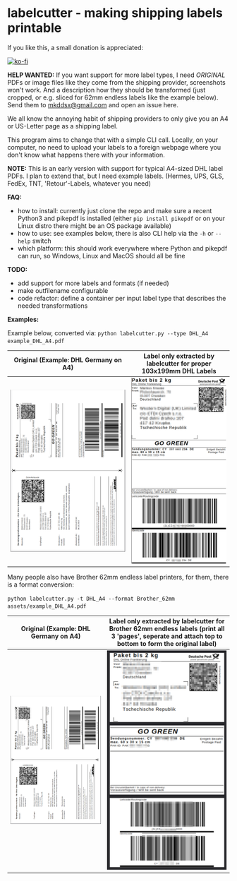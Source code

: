 # labelcutter - making shipping labels printable

If you like this, a small donation is appreciated:

[![ko-fi](https://ko-fi.com/img/githubbutton_sm.svg)](https://ko-fi.com/R6R8DQO8C)

**HELP WANTED:** If you want support for more label types, I need *ORIGINAL* PDFs or image files like they come from the shipping provider, screenshots won't work. And a description how they should be transformed (just cropped, or e.g. sliced for 62mm endless labels like the example below). Send them to mkddsx@gmail.com and open an issue here.

We all know the annoying habit of shipping providers to only give you an A4 or US-Letter page as a shipping label.

This program aims to change that with a simple CLI call. Locally, on your computer, no need to upload your labels to a foreign webpage where you don't know what happens there with your information.

**NOTE:**
This is an early version with support for typical A4-sized DHL label PDFs. I plan to extend that,
but I need example labels. (Hermes, UPS, GLS, FedEx, TNT, 'Retour'-Labels, whatever you need)

**FAQ:**

- how to install: currently just clone the repo and make sure a recent Python3 and pikepdf is installed (either `pip install pikepdf` or on your Linux distro there might be an OS package available)
- how to use: see examples below, there is also CLI help via the `-h` or `--help` switch
- which platform: this should work everywhere where Python and pikepdf can run, so Windows, Linux and MacOS should all be fine

**TODO:**

- add support for more labels and formats (if needed)
- make outfilename configurable
- code refactor: define a container per input label type that describes the needed transformations

**Examples:**

Example below, converted via: `python labelcutter.py --type DHL_A4 example_DHL_A4.pdf`

| Original (Example: DHL Germany on A4) | Label only extracted by labelcutter for proper 103x199mm DHL Labels |
|---|---|
| ![original](assets/example_original.png) | ![result](assets/example_result.png) |

Many people also have Brother 62mm endless label printers, for them, there is a format conversion:

`python labelcutter.py -t DHL_A4 --format Brother_62mm assets/example_DHL_A4.pdf`

| Original (Example: DHL Germany on A4) | Label only extracted by labelcutter for Brother 62mm endless labels (print all 3 'pages', seperate and attach top to bottom to form the original label) |
|---|---|
| ![original](assets/example_original.png) | ![result_sliced](assets/example_result_sliced.png) |